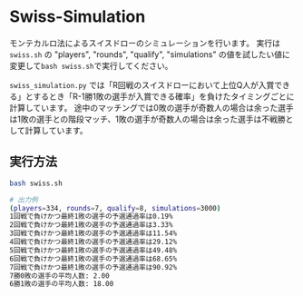 # Swiss-Simulation

モンテカルロ法によるスイスドローのシミュレーションを行います。
実行は `swiss.sh` の "players", "rounds", "qualify", "simulations" の値を試したい値に変更して`bash swiss.sh`で実行してください。

`swiss_simulation.py` では「R回戦のスイスドローにおいて上位Q人が入賞できる」とするとき「R-1勝1敗の選手が入賞できる確率」を負けたタイミングごとに計算しています。 途中のマッチングでは0敗の選手が奇数人の場合は余った選手は1敗の選手との階段マッチ、1敗の選手が奇数人の場合は余った選手は不戦勝として計算しています。

## 実行方法

```sh
bash swiss.sh

# 出力例
(players=334, rounds=7, qualify=8, simulations=3000)
1回戦で負けかつ最終1敗の選手の予選通過率は0.19%
2回戦で負けかつ最終1敗の選手の予選通過率は3.33%
3回戦で負けかつ最終1敗の選手の予選通過率は11.54%
4回戦で負けかつ最終1敗の選手の予選通過率は29.12%
5回戦で負けかつ最終1敗の選手の予選通過率は49.48%
6回戦で負けかつ最終1敗の選手の予選通過率は68.65%
7回戦で負けかつ最終1敗の選手の予選通過率は90.92%
7勝0敗の選手の平均人数: 2.00
6勝1敗の選手の平均人数: 18.00
